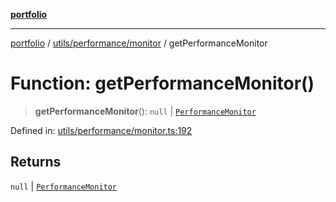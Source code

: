 [**portfolio**](../../../../README.md)

***

[portfolio](../../../../modules.md) / [utils/performance/monitor](../README.md) / getPerformanceMonitor

# Function: getPerformanceMonitor()

> **getPerformanceMonitor**(): `null` \| [`PerformanceMonitor`](../classes/PerformanceMonitor.md)

Defined in: [utils/performance/monitor.ts:192](https://github.com/tnorlund/Portfolio/blob/79c3da24c838849b20101d7c8fcfb80dced1dfb9/portfolio/utils/performance/monitor.ts#L192)

## Returns

`null` \| [`PerformanceMonitor`](../classes/PerformanceMonitor.md)
